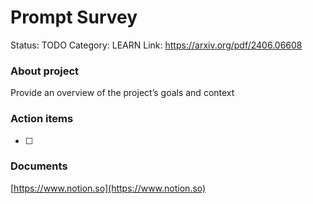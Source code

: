 # Prompt Survey

Status: TODO
Category: LEARN
Link: https://arxiv.org/pdf/2406.06608

### About project

Provide an overview of the project’s goals and context

### Action items

- [ ]  

### Documents

[https://www.notion.so](https://www.notion.so)